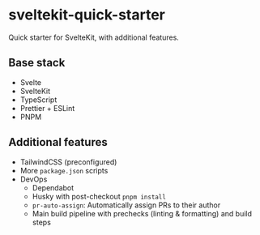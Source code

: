 # sveltekit-quick-starter

Quick starter for SvelteKit, with additional features.

## Base stack

- Svelte
- SvelteKit
- TypeScript
- Prettier + ESLint
- PNPM

## Additional features

- TailwindCSS (preconfigured)
- More `package.json` scripts
- DevOps
  - Dependabot
  - Husky with post-checkout `pnpm install`
  - `pr-auto-assign`: Automatically assign PRs to their author
  - Main build pipeline with prechecks (linting & formatting) and build steps
